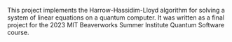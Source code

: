 This project implements the Harrow-Hassidim-Lloyd algorithm for solving a system of linear equations on a quantum computer.
It was written as a final project for the 2023 MIT Beaverworks Summer Institute Quantum Software course.
